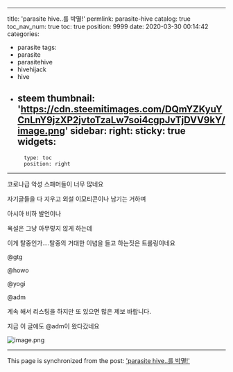 
---
title: 'parasite hive..를  박멸!'
permlink: parasite-hive
catalog: true
toc_nav_num: true
toc: true
position: 9999
date: 2020-03-30 00:14:42
categories:
- parasite
tags:
- parasite
- parasitehive
- hivehijack
- hive
- steem
thumbnail: 'https://cdn.steemitimages.com/DQmYZKyuYCnLnY9jzXP2jvtoTzaLw7soi4cgpJvTjDVV9kY/image.png'
sidebar:
    right:
        sticky: true
widgets:
    -
        type: toc
        position: right
---


코로나급 악성 스패머들이 너무 많네요

자기글들을 다 지우고 외설 이모티콘이나 남기는 거하며

아시아 비하 발언이나

욕설은 그냥 아무렇지 않게 하는데

이게 탈중인가....탈중의 거대한 이념을 들고 하는짓은 트롤링이네요

@gtg

@howo

@yogi

@adm

계속 해서 리스팅을 하지만 또 있으면 많은 제보 바랍니다.


지금 이 글에도 @adm이 왔다갔네요


![image.png](https://cdn.steemitimages.com/DQmYZKyuYCnLnY9jzXP2jvtoTzaLw7soi4cgpJvTjDVV9kY/image.png)

- - -

This page is synchronized from the post: ['parasite hive..를  박멸!'](https://steemit.com/@virus707/parasite-hive)
